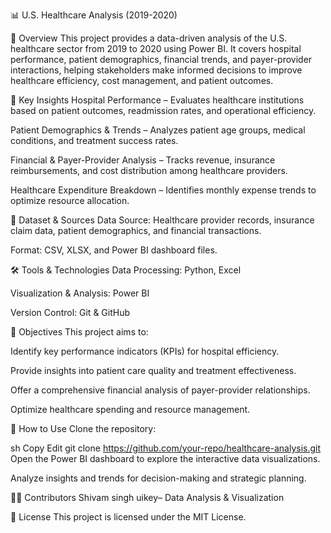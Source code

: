 📊 U.S. Healthcare Analysis (2019-2020)

📌 Overview
This project provides a data-driven analysis of the U.S. healthcare sector from 2019 to 2020 using Power BI. It covers hospital performance, patient demographics, financial trends, and payer-provider interactions, helping stakeholders make informed decisions to improve healthcare efficiency, cost management, and patient outcomes.

🚀 Key Insights
Hospital Performance – Evaluates healthcare institutions based on patient outcomes, readmission rates, and operational efficiency.

Patient Demographics & Trends – Analyzes patient age groups, medical conditions, and treatment success rates.

Financial & Payer-Provider Analysis – Tracks revenue, insurance reimbursements, and cost distribution among healthcare providers.

Healthcare Expenditure Breakdown – Identifies monthly expense trends to optimize resource allocation.

📂 Dataset & Sources
Data Source: Healthcare provider records, insurance claim data, patient demographics, and financial transactions.

Format: CSV, XLSX, and Power BI dashboard files.

🛠️ Tools & Technologies
Data Processing: Python, Excel

Visualization & Analysis: Power BI

Version Control: Git & GitHub

🎯 Objectives
This project aims to:

Identify key performance indicators (KPIs) for hospital efficiency.

Provide insights into patient care quality and treatment effectiveness.

Offer a comprehensive financial analysis of payer-provider relationships.

Optimize healthcare spending and resource management.

📌 How to Use
Clone the repository:

sh
Copy
Edit
git clone https://github.com/your-repo/healthcare-analysis.git  
Open the Power BI dashboard to explore the interactive data visualizations.

Analyze insights and trends for decision-making and strategic planning.

👨‍💻 Contributors
Shivam singh uikey– Data Analysis & Visualization



📝 License
This project is licensed under the MIT License.
